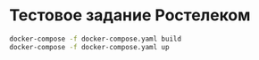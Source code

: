 # Тестовое задание Ростелеком

```bash
docker-compose -f docker-compose.yaml build
docker-compose -f docker-compose.yaml up
```
